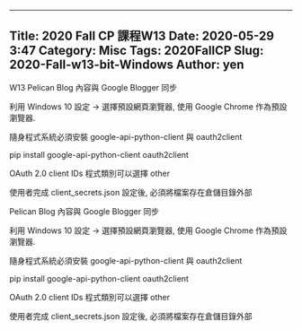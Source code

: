 ---
Title: 2020 Fall CP 課程W13
Date: 2020-05-29 3:47
Category: Misc
Tags: 2020FallCP
Slug: 2020-Fall-w13-bit-Windows
Author: yen
----
W13
Pelican Blog 內容與 Google Blogger 同步

利用 Windows 10 設定 -> 選擇預設網頁瀏覽器, 使用 Google Chrome 作為預設瀏覽器.

隨身程式系統必須安裝 google-api-python-client 與 oauth2client

pip install google-api-python-client oauth2client

OAuth 2.0 client IDs 程式類別可以選擇 other

使用者完成 client_secrets.json 設定後, 必須將檔案存在倉儲目錄外部

<!-- PELICAN_END_SUMMARY -->

Pelican Blog 內容與 Google Blogger 同步

利用 Windows 10 設定 -> 選擇預設網頁瀏覽器, 使用 Google Chrome 作為預設瀏覽器.

隨身程式系統必須安裝 google-api-python-client 與 oauth2client

pip install google-api-python-client oauth2client

OAuth 2.0 client IDs 程式類別可以選擇 other

使用者完成 client_secrets.json 設定後, 必須將檔案存在倉儲目錄外部
